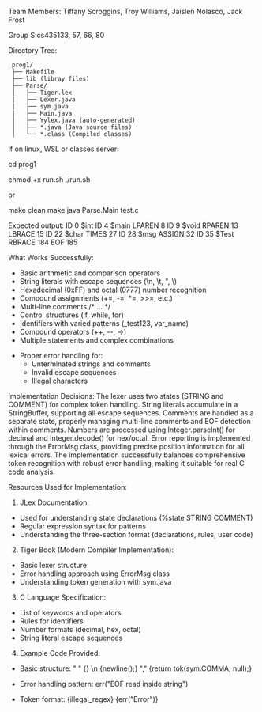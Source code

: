 Team Members: Tiffany Scroggins, Troy Williams, Jaislen Nolasco, Jack Frost

Group S:cs435133, 57, 66, 80

Directory Tree:

     prog1/
     ├── Makefile
     ├── lib (libray files)
     ├── Parse/
     │   ├── Tiger.lex 
     |   ├── Lexer.java
     |   ├── sym.java
     |   ├── Main.java
     │   ├── Yylex.java (auto-generated) 
     │   ├── *.java (Java source files)
     │   └── *.class (Compiled classes)

If on linux, WSL or classes server:

cd prog1

chmod +x run.sh
./run.sh

or 

make clean
make
java Parse.Main test.c

Expected output:
ID 0    $int
ID 4    $main
LPAREN 8
ID 9    $void
RPAREN 13
LBRACE 15
ID 22   $char
TIMES 27
ID 28   $msg
ASSIGN 32
ID 35   $Test
RBRACE 184
EOF 185

What Works Successfully:
* Basic arithmetic and comparison operators
* String literals with escape sequences (\n, \t, \", \\)
* Hexadecimal (0xFF) and octal (0777) number recognition
* Compound assignments (+=, -=, *=, >>=, etc.)
* Multi-line comments /* ... */
* Control structures (if, while, for)
* Identifiers with varied patterns (_test123, var_name)
* Compound operators (++, --, ->)
* Multiple statements and complex combinations
- Proper error handling for:
    * Unterminated strings and comments
    * Invalid escape sequences
    * Illegal characters

Implementation Decisions:
The lexer uses two states (STRING and COMMENT) for complex token handling. String literals accumulate in a StringBuffer, supporting all escape sequences. Comments are handled as a separate state, properly managing multi-line comments and EOF detection within comments. Numbers are processed using Integer.parseInt() for decimal and Integer.decode() for hex/octal. Error reporting is implemented through the ErrorMsg class, providing precise position information for all lexical errors. The implementation successfully balances comprehensive token recognition with robust error handling, making it suitable for real C code analysis.

Resources Used for Implementation:

1. JLex Documentation:
- Used for understanding state declarations (%state STRING COMMENT)
- Regular expression syntax for patterns
- Understanding the three-section format (declarations, rules, user code)

2. Tiger Book (Modern Compiler Implementation):
- Basic lexer structure
- Error handling approach using ErrorMsg class
- Understanding token generation with sym.java

3. C Language Specification:
- List of keywords and operators
- Rules for identifiers
- Number formats (decimal, hex, octal)
- String literal escape sequences

4. Example Code Provided:
- Basic structure:
  " "   {}
  \n    {newline();}
  ","   {return tok(sym.COMMA, null);}

- Error handling pattern:
  err("EOF read inside string")

- Token format:
  <STATE> {illegal_regex} {err("Error")}

